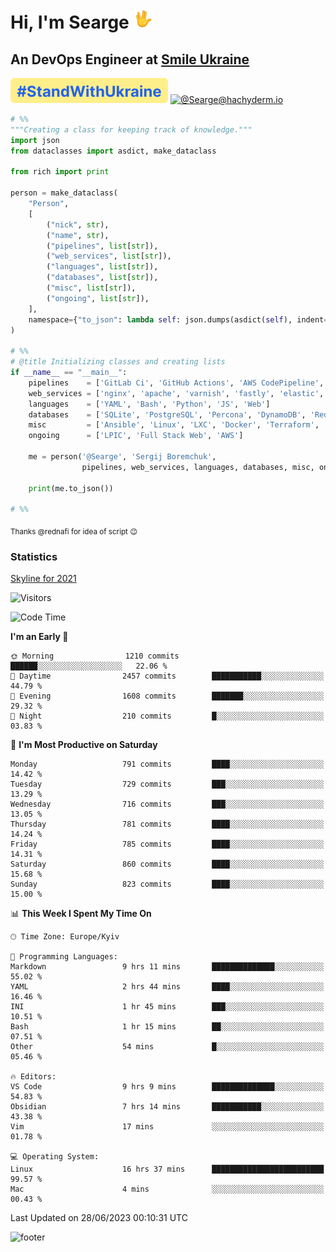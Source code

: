 # Hi, I'm Searge <img src="images/vulcan.webp" style="display: inline-block; margin: 0; height: 2rem" alt="Vulcan salute" />

## An DevOps Engineer at [Smile Ukraine](https://smile-ukraine.com/en)

[![Stand With Ukraine](https://raw.githubusercontent.com/vshymanskyy/StandWithUkraine/main/badges/StandWithUkraine.svg)](https://stand-with-ukraine.pp.ua)
<a rel="me" href="https://hachyderm.io/@Searge">![@Searge@hachyderm.io](https://img.shields.io/badge/-@Searge-%232B90D9?logo=mastodon&logoColor=white)</a>

```python
# %%
"""Creating a class for keeping track of knowledge."""
import json
from dataclasses import asdict, make_dataclass

from rich import print

person = make_dataclass(
    "Person",
    [
        ("nick", str),
        ("name", str),
        ("pipelines", list[str]),
        ("web_services", list[str]),
        ("languages", list[str]),
        ("databases", list[str]),
        ("misc", list[str]),
        ("ongoing", list[str]),
    ],
    namespace={"to_json": lambda self: json.dumps(asdict(self), indent=4)},
)

# %%
# @title Initializing classes and creating lists
if __name__ == "__main__":
    pipelines    = ['GitLab Ci', 'GitHub Actions', 'AWS CodePipeline', 'Jenkins']
    web_services = ['nginx', 'apache', 'varnish', 'fastly', 'elastic', 'solr']
    languages    = ['YAML', 'Bash', 'Python', 'JS', 'Web']
    databases    = ['SQLite', 'PostgreSQL', 'Percona', 'DynamoDB', 'Redis']
    misc         = ['Ansible', 'Linux', 'LXC', 'Docker', 'Terraform', 'AWS']
    ongoing      = ['LPIC', 'Full Stack Web', 'AWS']

    me = person('@Searge', 'Sergij Boremchuk',
                pipelines, web_services, languages, databases, misc, ongoing)

    print(me.to_json())

# %%

```

<sub>Thanks @rednafi for idea of script :wink:</sub>

### Statistics

[Skyline for 2021](https://skyline.github.com/Searge/2021)

![Visitors](https://komarev.com/ghpvc/?username=searge&label=Profile%20views&color=0e75b6&style=flat) 
<!--START_SECTION:waka-->
![Code Time](http://img.shields.io/badge/Code%20Time-2%2C103%20hrs%2053%20mins-blue)

**I'm an Early 🐤** 

```text
🌞 Morning                1210 commits        ██████░░░░░░░░░░░░░░░░░░░   22.06 % 
🌆 Daytime                2457 commits        ███████████░░░░░░░░░░░░░░   44.79 % 
🌃 Evening                1608 commits        ███████░░░░░░░░░░░░░░░░░░   29.32 % 
🌙 Night                  210 commits         █░░░░░░░░░░░░░░░░░░░░░░░░   03.83 % 
```
📅 **I'm Most Productive on Saturday** 

```text
Monday                   791 commits         ████░░░░░░░░░░░░░░░░░░░░░   14.42 % 
Tuesday                  729 commits         ███░░░░░░░░░░░░░░░░░░░░░░   13.29 % 
Wednesday                716 commits         ███░░░░░░░░░░░░░░░░░░░░░░   13.05 % 
Thursday                 781 commits         ████░░░░░░░░░░░░░░░░░░░░░   14.24 % 
Friday                   785 commits         ████░░░░░░░░░░░░░░░░░░░░░   14.31 % 
Saturday                 860 commits         ████░░░░░░░░░░░░░░░░░░░░░   15.68 % 
Sunday                   823 commits         ████░░░░░░░░░░░░░░░░░░░░░   15.00 % 
```


📊 **This Week I Spent My Time On** 

```text
🕑︎ Time Zone: Europe/Kyiv

💬 Programming Languages: 
Markdown                 9 hrs 11 mins       ██████████████░░░░░░░░░░░   55.02 % 
YAML                     2 hrs 44 mins       ████░░░░░░░░░░░░░░░░░░░░░   16.46 % 
INI                      1 hr 45 mins        ███░░░░░░░░░░░░░░░░░░░░░░   10.51 % 
Bash                     1 hr 15 mins        ██░░░░░░░░░░░░░░░░░░░░░░░   07.51 % 
Other                    54 mins             █░░░░░░░░░░░░░░░░░░░░░░░░   05.46 % 

🔥 Editors: 
VS Code                  9 hrs 9 mins        ██████████████░░░░░░░░░░░   54.83 % 
Obsidian                 7 hrs 14 mins       ███████████░░░░░░░░░░░░░░   43.38 % 
Vim                      17 mins             ░░░░░░░░░░░░░░░░░░░░░░░░░   01.78 % 

💻 Operating System: 
Linux                    16 hrs 37 mins      █████████████████████████   99.57 % 
Mac                      4 mins              ░░░░░░░░░░░░░░░░░░░░░░░░░   00.43 % 
```


 Last Updated on 28/06/2023 00:10:31 UTC
<!--END_SECTION:waka-->

![footer](https://capsule-render.vercel.app/api?type=waving&color=gradient&customColorList=14,21&height=82&section=footer)

